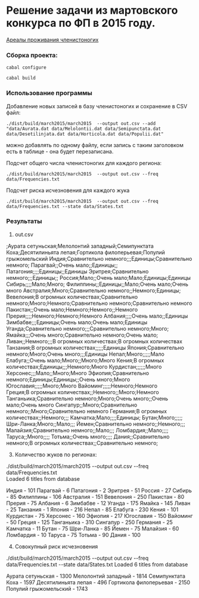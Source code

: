 
Решение задачи из мартовского конкурса по ФП в 2015 году.
=========================================================

[Ареалы проживания членистоногих](http://haskell98.blogspot.com/2015/03/2015.html)


### Сборка проекта:

`cabal configure`

`cabal build`

### Использование программы
Добавление новых записей в базу членистоногих и сохранение в CSV файл:

`./dist/build/march2015/march2015  --output out.csv --add "data/Aurata.dat data/Melolontii.dat data/Semipunctata.dat data/Desetilinjata.dat data/Horticola.dat data/Populii.dat"`

можно добавлять по одному файлу, если запись с таким заголовком есть в таблице - она будет перезаписана.

Подсчет общего числа членистоногих для каждого региона:

`./dist/build/march2015/march2015  --output out.csv --freq data/Frequencies.txt`

Подсчет риска исчезновения для каждого жука

`./dist/build/march2015/march2015  --output out.csv --freq data/Frequencies.txt --state data/States.txt `

### Результаты

1. out.csv

;Аурата сетуньская;Мелолонтий западный;Семипунктата Коха;Десятилиньята лепая;Гортикола филоперьевая;Популий грыжомельский
Индия;Сравнительно немного;;;Единицы;Сравнительно немного;
Парагвай;;Очень мало;;Единицы;;
Патагония;;;;Единицы;;Единицы
Эритрея;Сравнительно немного;;;Единицы;;
Россия;Мало;;Очень мало;Мало;Единицы;Единицы
Сибирь;;;;Мало;Много;
Филиппины;;Единицы;;Мало;Очень мало;Очень много
Австралия;Много;Сравнительно немного;;Немного;Единицы;
Вевелония;В огромных количествах;Сравнительно немного;Много;Немного;Сравнительно немного;Сравнительно немного
Пакистан;;Очень мало;Немного;Немного;;Немного
Прерия;;;;Немного;Немного;Немного
Албания;;;;Очень мало;;Единицы
Зимбабве;;;Единицы;Очень мало;Очень мало;Единицы
Уганда;Сравнительно немного;;;Сравнительно немного;Много;
Ямайка;;;Очень много;Сравнительно немного;Очень мало;
Ливан;;Немного;;;В огромных количествах;В огромных количествах
Танзания;В огромных количествах;;;;;Единицы
Япония;Сравнительно немного;Много;Очень много;;;Единицы
Непал;Много;;;;;Мало
Елабуга;;Очень мало;Много;;Много;Много
Кения;В огромных количествах;Единицы;;;Немного;Много
Курдистан;;;;;;Много
Херсонес;;;Мало;;Много;Много
Эфиопия;Сравнительно немного;Единицы;Единицы;;Очень много;Много
Югославия;;;;;Много;Много
Вайоминг;;;;;Немного;Немного
Греция;В огромных количествах;;Немного;;Много;Немного
Танганьика;Сравнительно немного;Много;Очень много;;Очень мало;Очень много
Сингапур;;Много;Сравнительно немного;;Много;Сравнительно немного
Германия;В огромных количествах;;Немного;;;
Камчатка;Мало;;;;Единицы;
Бутан;Много;;;;;
Шри-Ланка;Много;;Мало;;;
Йемен;Сравнительно немного;;Немного;;;
Малайзия;Сравнительно немного;;Мало;;;
Ломбардия;;Мало;;;;
Таруса;;Много;;;;
Тотьма;;Очень много;;;;
Дания;;Сравнительно немного;В огромных количествах;;Сравнительно немного;


3. Количество жуков по регионах:

./dist/build/march2015/march2015  --output out.csv --freq data/Frequencies.txt                         
Loaded 6 titles from database

Индия - 101
Парагвай - 6
Патагония - 2
Эритрея - 51
Россия - 27
Сибирь - 85
Филиппины - 106
Австралия - 151
Вевелония - 250
Пакистан - 80
Прерия - 75
Албания - 6
Зимбабве - 12
Уганда - 175
Ямайка - 145
Ливан - 25
Танзания - 1
Япония - 216
Непал - 85
Елабуга - 230
Кения - 101
Курдистан - 75
Херсонес - 160
Эфиопия - 217
Югославия - 150
Вайоминг - 50
Греция - 125
Танганьика - 310
Сингапур - 250
Германия - 25
Камчатка - 11
Бутан - 75
Шри-Ланка - 85
Йемен - 75
Малайзия - 60
Ломбардия - 10
Таруса - 75
Тотьма - 90
Дания - 100


4. Совокупный риск исчезновения

./dist/build/march2015/march2015  --output out.csv --freq data/Frequencies.txt --state data/States.txt 
Loaded 6 titles from database

Аурата сетуньская - 1300
Мелолонтий западный - 1814
Семипунктата Коха - 1597
Десятилиньята лепая - 496
Гортикола филоперьевая - 2150
Популий грыжомельский - 1743




